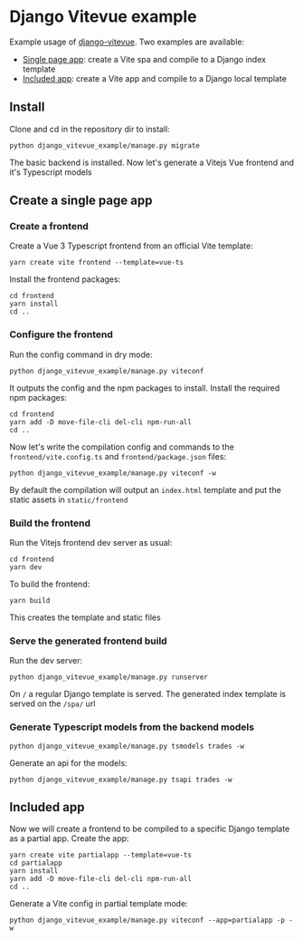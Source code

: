 # Django Vitevue example

Example usage of [django-vitevue](https://github.com/synw/django-vitevue). Two examples are
available:

- [Single page app](#create-a-single-page-app): create a Vite spa and compile to a Django index template
- [Included app](#included-app): create a Vite app and compile to a Django local template

## Install

Clone and cd in the repository dir to install:

```
python django_vitevue_example/manage.py migrate
```

The basic backend is installed. Now let's generate a Vitejs Vue frontend and it's
Typescript models

## Create a single page app

### Create a frontend

Create a Vue 3 Typescript frontend from an official Vite template:

```
yarn create vite frontend --template=vue-ts
```

Install the frontend packages:

```
cd frontend
yarn install
cd ..
```

### Configure the frontend

Run the config command in dry mode:

```
python django_vitevue_example/manage.py viteconf
```

It outputs the config and the npm packages to install. Install the required npm packages:

```
cd frontend 
yarn add -D move-file-cli del-cli npm-run-all
cd ..
```

Now let's write the compilation config and commands to 
the `frontend/vite.config.ts` and `frontend/package.json` files:

```
python django_vitevue_example/manage.py viteconf -w
```

By default the compilation will output an `index.html` template and put the
static assets in `static/frontend`

### Build the frontend

Run the Vitejs frontend dev server as usual:

```
cd frontend
yarn dev
```

To build the frontend:

```
yarn build
```

This creates the template and static files

### Serve the generated frontend build

Run the dev server:

```
python django_vitevue_example/manage.py runserver
```

On `/` a regular Django template is served. The generated index template is
served on the `/spa/` url

### Generate Typescript models from the backend models

```
python django_vitevue_example/manage.py tsmodels trades -w
```

Generate an api for the models:

```
python django_vitevue_example/manage.py tsapi trades -w
```

## Included app

Now we will create a frontend to be compiled to a specific Django template
as a partial app. Create the app:

```
yarn create vite partialapp --template=vue-ts
cd partialapp
yarn install
yarn add -D move-file-cli del-cli npm-run-all
cd ..
```

Generate a Vite config in partial template mode:

```
python django_vitevue_example/manage.py viteconf --app=partialapp -p -w
```

